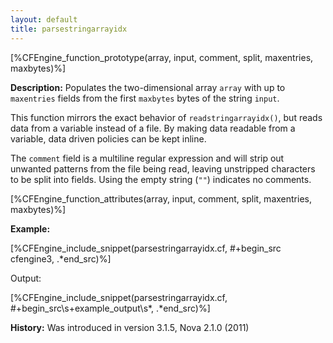 ```yaml
---
layout: default
title: parsestringarrayidx
---
```


[%CFEngine_function_prototype(array, input, comment, split, maxentries, maxbytes)%]

**Description:** Populates the two-dimensional array `array` with up to
`maxentries` fields from the first `maxbytes` bytes of the string `input`.

This function mirrors the exact behavior of `readstringarrayidx()`, but
reads data from a variable instead of a file. By making data readable from a variable, data driven policies can be kept inline.

The `comment` field is a multiline regular expression and will strip out
unwanted patterns from the file being read, leaving unstripped characters to be
split into fields. Using the empty string (`""`) indicates no comments.

[%CFEngine_function_attributes(array, input, comment, split, maxentries, maxbytes)%]

**Example:**

[%CFEngine_include_snippet(parsestringarrayidx.cf, #\+begin_src cfengine3, .*end_src)%]

Output:

[%CFEngine_include_snippet(parsestringarrayidx.cf, #\+begin_src\s+example_output\s*, .*end_src)%]

**History:** Was introduced in version 3.1.5, Nova 2.1.0 (2011)
